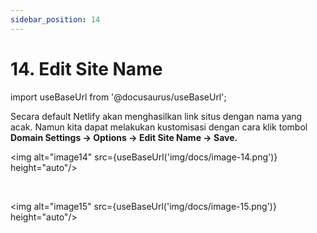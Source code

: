 ```yaml
---
sidebar_position: 14
---
```


# 14. Edit Site Name

import useBaseUrl from '@docusaurus/useBaseUrl';

Secara default Netlify akan menghasilkan link situs dengan nama yang acak. Namun kita dapat melakukan kustomisasi dengan cara klik tombol **Domain Settings -> Options -> Edit Site Name -> Save.**

<img alt="image14" src={useBaseUrl('img/docs/image-14.png')} height="auto"/>

<div><br /></div>

<img alt="image15" src={useBaseUrl('img/docs/image-15.png')} height="auto"/>
